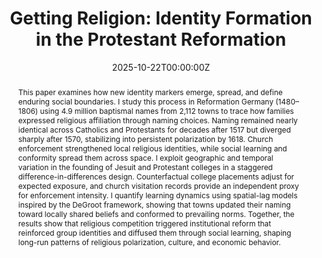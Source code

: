 ---
title: 'Getting Religion: Identity Formation in the Protestant Reformation'

# Authors
# If you created a profile for a user (e.g. the default `admin` user), write the username (folder name) here
# and it will be replaced with their full name and linked to their profile.
authors:
  - admin

date: '2025-10-22T00:00:00Z'
doi: ''

# Schedule page publish date (NOT publication's date).
publishDate: '2025-10-22T00:00:00Z'

# Publication type.
# Accepts a single type but formatted as a YAML list (for Hugo requirements).
# Enter a publication type from the CSL standard.
# publication_types: ['article']
publication_types: []

# Publication name and optional abbreviated publication name.
publication: ""
publication_short: "Job Market Paper"

abstract: "This paper examines how new identity markers emerge, spread, and define enduring social boundaries. I study this process in Reformation Germany (1480–1806) using 4.9 million baptismal names from 2,112 towns to trace how families expressed religious affiliation through naming choices. Naming remained nearly identical across Catholics and Protestants for decades after 1517 but diverged sharply after 1570, stabilizing into persistent polarization by 1618. Church enforcement strengthened local religious identities, while social learning and conformity spread them across space. I exploit geographic and temporal variation in the founding of Jesuit and Protestant colleges in a staggered difference-in-differences design. Counterfactual college placements adjust for expected exposure, and church visitation records provide an independent proxy for enforcement intensity. I quantify learning dynamics using spatial-lag models inspired by the DeGroot framework, showing that towns updated their naming toward locally shared beliefs and conformed to prevailing norms. Together, the results show that religious competition triggered institutional reform that reinforced group identities and diffused them through social learning, shaping long-run patterns of religious polarization, culture, and economic behavior."

# Summary. An optional shortened abstract.
summary: "This paper examines how new identity markers emerge, spread, and define enduring social boundaries. I study this process in Reformation Germany (1480–1806) using 4.9 million baptismal names from 2,112 towns to trace how families expressed religious affiliation through naming choices. Naming remained nearly identical across Catholics and Protestants for decades after 1517 but diverged sharply after 1570, stabilizing into persistent polarization by 1618. Church enforcement strengthened local religious identities, while social learning and conformity spread them across space. I exploit geographic and temporal variation in the founding of Jesuit and Protestant colleges in a staggered difference-in-differences design. Counterfactual college placements adjust for expected exposure, and church visitation records provide an independent proxy for enforcement intensity. I quantify learning dynamics using spatial-lag models inspired by the DeGroot framework, showing that towns updated their naming toward locally shared beliefs and conformed to prevailing norms. Together, the results show that religious competition triggered institutional reform that reinforced group identities and diffused them through social learning, shaping long-run patterns of religious polarization, culture, and economic behavior."

# tags: []

# Display this page in the Featured widget?
featured: true

# Custom links (uncomment lines below)
links:
- name: Coming soon
  url: 'https://mcaesmann.github.io/research/gettingreligion/'
# url_pdf: ''
# url_code: ''
# url_dataset: ''
# url_poster: ''
# url_project: ''
# url_slides: ''
# url_source: ''
# url_video: ''

# Featured image
# To use, add an image named `featured.jpg/png` to your page's folder.
# image:
#   caption: 'Image credit: [**Unsplash**](https://unsplash.com/photos/pLCdAaMFLTE)'
#   focal_point: ''
#   preview_only: false

# Associated Projects (optional).
#   Associate this publication with one or more of your projects.
#   Simply enter your project's folder or file name without extension.
#   E.g. `internal-project` references `content/project/internal-project/index.md`.
#   Otherwise, set `projects: []`.
# projects:
#   - example

# Slides (optional).
#   Associate this publication with Markdown slides.
#   Simply enter your slide deck's filename without extension.
#   E.g. `slides: "example"` references `content/slides/example/index.md`.
#   Otherwise, set `slides: ""`.
# slides: example

type: "publication"
share: false
subtitle: ""
---
